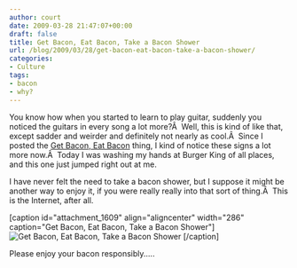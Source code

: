 ```yaml
---
author: court
date: 2009-03-28 21:47:07+00:00
draft: false
title: Get Bacon, Eat Bacon, Take a Bacon Shower
url: /blog/2009/03/28/get-bacon-eat-bacon-take-a-bacon-shower/
categories:
- Culture
tags:
- bacon
- why?
---
```


You know how when you started to learn to play guitar, suddenly you noticed the guitars in every song a lot more?Â  Well, this is kind of like that, except sadder and weirder and definitely not nearly as cool.Â  Since I posted the [Get Bacon, Eat Bacon](http://www.vallentyne.com/blog/2009/03/23/get-bacon-eat-bacon/) thing, I kind of notice these signs a lot more now.Â  Today I was washing my hands at Burger King of all places, and this one just jumped right out at me.

I have never felt the need to take a bacon shower, but I suppose it might be another way to enjoy it, if you were really really into that sort of thing.Â  This is the Internet, after all.

[caption id="attachment_1609" align="aligncenter" width="286" caption="Get Bacon, Eat Bacon, Take a Bacon Shower"]![Get Bacon, Eat Bacon, Take a Bacon Shower](http://www.vallentyne.com/blog/wp-content/uploads/2009/03/img_0064-225x300.jpg)
[/caption]

Please enjoy your bacon responsibly.....
